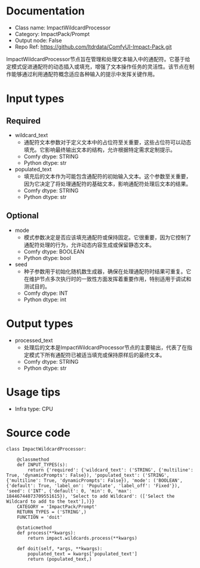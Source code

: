 # Documentation
- Class name: ImpactWildcardProcessor
- Category: ImpactPack/Prompt
- Output node: False
- Repo Ref: https://github.com/ltdrdata/ComfyUI-Impact-Pack.git

ImpactWildcardProcessor节点旨在管理和处理文本输入中的通配符。它基于给定模式促进通配符的动态插入或填充，增强了文本操作任务的灵活性。该节点在制作能够通过利用通配符概念适应各种输入的提示中发挥关键作用。

# Input types
## Required
- wildcard_text
    - 通配符文本参数对于定义文本中的占位符至关重要，这些占位符可以动态填充。它影响最终输出文本的结构，允许根据特定需求定制提示。
    - Comfy dtype: STRING
    - Python dtype: str
- populated_text
    - 填充后的文本作为可能包含通配符的初始输入文本。这个参数至关重要，因为它决定了将处理通配符的基础文本，影响通配符处理后文本的结果。
    - Comfy dtype: STRING
    - Python dtype: str
## Optional
- mode
    - 模式参数决定是否应该填充通配符或保持固定。它很重要，因为它控制了通配符处理的行为，允许动态内容生成或保留静态文本。
    - Comfy dtype: BOOLEAN
    - Python dtype: bool
- seed
    - 种子参数用于初始化随机数生成器，确保在处理通配符时结果可重复。它在维护节点多次执行时的一致性方面发挥着重要作用，特别适用于调试和测试目的。
    - Comfy dtype: INT
    - Python dtype: int

# Output types
- processed_text
    - 处理后的文本是ImpactWildcardProcessor节点的主要输出，代表了在指定模式下所有通配符已被适当填充或保持原样后的最终文本。
    - Comfy dtype: STRING
    - Python dtype: str

# Usage tips
- Infra type: CPU

# Source code
```
class ImpactWildcardProcessor:

    @classmethod
    def INPUT_TYPES(s):
        return {'required': {'wildcard_text': ('STRING', {'multiline': True, 'dynamicPrompts': False}), 'populated_text': ('STRING', {'multiline': True, 'dynamicPrompts': False}), 'mode': ('BOOLEAN', {'default': True, 'label_on': 'Populate', 'label_off': 'Fixed'}), 'seed': ('INT', {'default': 0, 'min': 0, 'max': 18446744073709551615}), 'Select to add Wildcard': (['Select the Wildcard to add to the text'],)}}
    CATEGORY = 'ImpactPack/Prompt'
    RETURN_TYPES = ('STRING',)
    FUNCTION = 'doit'

    @staticmethod
    def process(**kwargs):
        return impact.wildcards.process(**kwargs)

    def doit(self, *args, **kwargs):
        populated_text = kwargs['populated_text']
        return (populated_text,)
```